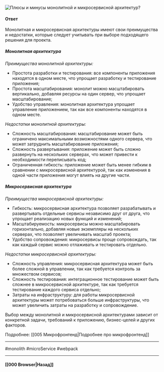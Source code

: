 ![Плюсы и минусы монолитной и микросервисной архитектур?](https://youtu.be/70VnuTXi4Wk?t=506)

#### Ответ

Монолитная и микросервисная архитектуры имеют свои преимущества и недостатки, которые следует учитывать при выборе подходящего решения для проекта.

##### Монолитная архитектура

*Преимущества монолитной архитектуры:*
- Простота разработки и тестирования: все компоненты приложения находятся в одном месте, что упрощает разработку и тестирование приложения;
- Простота масштабирования: монолит можно масштабировать вертикально, добавляя ресурсы на один сервер, что упрощает масштабирование;
- Удобство управления: монолитная архитектура упрощает управление приложением, так как все компоненты находятся в одном месте.

*Недостатки монолитной архитектуры:*
- Сложность масштабирования: масштабирование может быть ограничено максимальными возможностями одного сервера, что может затруднить масштабирование приложения;
- Сложность развертывания: приложение может быть сложно развернуть на нескольких серверах, что может привести к необходимости переписывать код;
- Ограниченная гибкость: приложение может быть менее гибким в сравнении с микросервисной архитектурой, так как изменения в одной части приложения могут влиять на другие части.

##### Микросервисная архитектура

*Преимущества микросервисной архитектуры:*
- Гибкость: микросервисная архитектура позволяет разрабатывать и развертывать отдельные сервисы независимо друг от друга, что упрощает реализацию новых функций и изменений;
- Масштабируемость: микросервисы можно масштабировать горизонтально, добавляя новые экземпляры на нескольких серверах, что позволяет увеличивать масштаб проекта;
- Удобство сопровождения: микросервисы проще сопровождать, так как каждый сервис можно отлаживать и тестировать отдельно.

*Недостатки микросервисной архитектуры:*
- Сложность управления: микросервисная архитектура может быть более сложной в управлении, так как требуется контроль за множеством сервисов;
- Сложность тестирования: интеграционное тестирование может быть сложнее в микросервисной архитектуре, так как требуется тестирование каждого сервиса отдельно;
- Затраты на инфраструктуру: для работы микросервисной архитектуры может потребоваться больше инфраструктуры, что может увеличить затраты на разработку и сопровождение.

Выбор между монолитной и микросервисной архитектурами зависит от конкретной задачи, требований к приложению, бизнес-целей и других факторов.

Подробнее: [[005 Микрофронтенд|Подробнее про микрофронтенд]]

___
#monolith #microService #webpack 

___

#### [[000 Browser|Назад]]